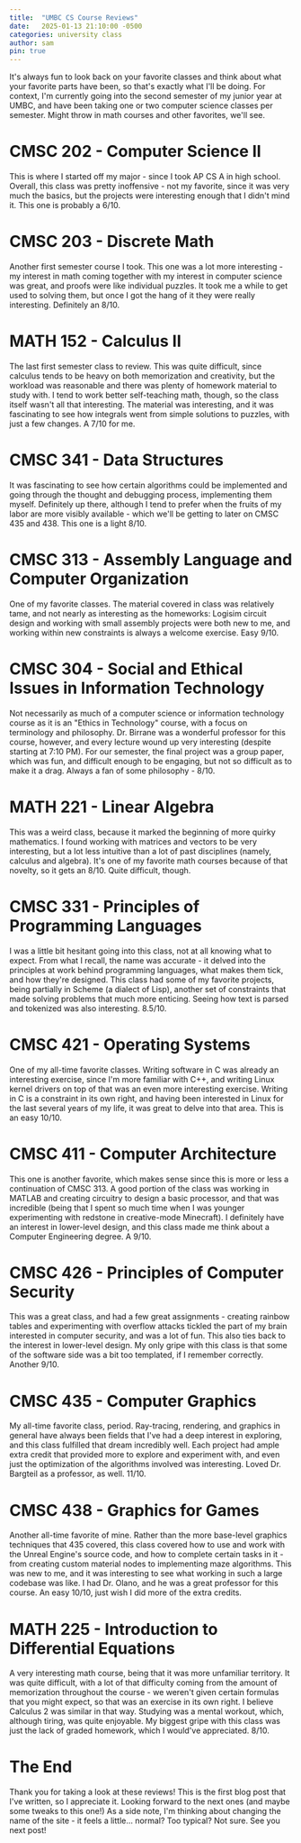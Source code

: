```yaml
---
title:  "UMBC CS Course Reviews"
date:   2025-01-13 21:10:00 -0500
categories: university class
author: sam
pin: true
---
```


It's always fun to look back on your favorite classes and think about what your favorite parts have been, so that's exactly what I'll be doing. For context, I'm currently going into the second semester of my junior year at UMBC, and have been taking one or two computer science classes per semester. Might throw in math courses and other favorites, we'll see.

# CMSC 202 - Computer Science II

This is where I started off my major - since I took AP CS A in high school. Overall, this class was pretty inoffensive - not my favorite, since it was very much the basics, but the projects were interesting enough that I didn't mind it. This one is probably a 6/10.

# CMSC 203 - Discrete Math

Another first semester course I took. This one was a lot more interesting - my interest in math coming together with my interest in computer science was great, and proofs were like individual puzzles. It took me a while to get used to solving them, but once I got the hang of it they were really interesting. Definitely an 8/10.

# MATH 152 - Calculus II

The last first semester class to review. This was quite difficult, since calculus tends to be heavy on both memorization and creativity, but the workload was reasonable and there was plenty of homework material to study with. I tend to work better self-teaching math, though, so the class itself wasn't all that interesting. The material was interesting, and it was fascinating to see how integrals went from simple solutions to puzzles, with just a few changes. A 7/10 for me.

# CMSC 341 - Data Structures

It was fascinating to see how certain algorithms could be implemented and going through the thought and debugging process, implementing them myself. Definitely up there, although I tend to prefer when the fruits of my labor are more visibly available - which we'll be getting to later on CMSC 435 and 438. This one is a light 8/10.

# CMSC 313 - Assembly Language and Computer Organization

One of my favorite classes. The material covered in class was relatively tame, and not nearly as interesting as the homeworks: Logisim circuit design and working with small assembly projects were both new to me, and working within new constraints is always a welcome exercise. Easy 9/10.

# CMSC 304 - Social and Ethical Issues in Information Technology

Not necessarily as much of a computer science or information technology course as it is an "Ethics in Technology" course, with a focus on terminology and philosophy. Dr. Birrane was a wonderful professor for this course, however, and every lecture wound up very interesting (despite starting at 7:10 PM). For our semester, the final project was a group paper, which was fun, and difficult enough to be engaging, but not so difficult as to make it a drag. Always a fan of some philosophy - 8/10.

# MATH 221 - Linear Algebra

This was a weird class, because it marked the beginning of more quirky mathematics. I found working with matrices and vectors to be very interesting, but a lot less intuitive than a lot of past disciplines (namely, calculus and algebra). It's one of my favorite math courses because of that novelty, so it gets an 8/10. Quite difficult, though.

# CMSC 331 - Principles of Programming Languages

I was a little bit hesitant going into this class, not at all knowing what to expect. From what I recall, the name was accurate - it delved into the principles at work behind programming languages, what makes them tick, and how they're designed. This class had some of my favorite projects, being partially in Scheme (a dialect of Lisp), another set of constraints that made solving problems that much more enticing. Seeing how text is parsed and tokenized was also interesting. 8.5/10.

# CMSC 421 - Operating Systems

One of my all-time favorite classes. Writing software in C was already an interesting exercise, since I'm more familiar with C++, and writing Linux kernel drivers on top of that was an even more interesting exercise. Writing in C is a constraint in its own right, and having been interested in Linux for the last several years of my life, it was great to delve into that area. This is an easy 10/10.

# CMSC 411 - Computer Architecture

This one is another favorite, which makes sense since this is more or less a continuation of CMSC 313. A good portion of the class was working in MATLAB and creating circuitry to design a basic processor, and that was incredible (being that I spent so much time when I was younger experimenting with redstone in creative-mode Minecraft). I definitely have an interest in lower-level design, and this class made me think about a Computer Engineering degree. A 9/10.

# CMSC 426 - Principles of Computer Security

This was a great class, and had a few great assignments - creating rainbow tables and experimenting with overflow attacks tickled the part of my brain interested in computer security, and was a lot of fun. This also ties back to the interest in lower-level design. My only gripe with this class is that some of the software side was a bit too templated, if I remember correctly. Another 9/10.

# CMSC 435 - Computer Graphics

My all-time favorite class, period. Ray-tracing, rendering, and graphics in general have always been fields that I've had a deep interest in exploring, and this class fulfilled that dream incredibly well. Each project had ample extra credit that provided more to explore and experiment with, and even just the optimization of the algorithms involved was interesting. Loved Dr. Bargteil as a professor, as well. 11/10.

# CMSC 438 - Graphics for Games

Another all-time favorite of mine. Rather than the more base-level graphics techniques that 435 covered, this class covered how to use and work with the Unreal Engine's source code, and how to complete certain tasks in it - from creating custom material nodes to implementing maze algorithms. This was new to me, and it was interesting to see what working in such a large codebase was like. I had Dr. Olano, and he was a great professor for this course. An easy 10/10, just wish I did more of the extra credits.

# MATH 225 - Introduction to Differential Equations

A very interesting math course, being that it was more unfamiliar territory. It was quite difficult, with a lot of that difficulty coming from the amount of memorization throughout the course - we weren't given certain formulas that you might expect, so that was an exercise in its own right. I believe Calculus 2 was similar in that way. Studying was a mental workout, which, although tiring, was quite enjoyable. My biggest gripe with this class was just the lack of graded homework, which I would've appreciated. 8/10.

# The End

Thank you for taking a look at these reviews! This is the first blog post that I've written, so I appreciate it. Looking forward to the next ones (and maybe some tweaks to this one!) As a side note, I'm thinking about changing the name of the site - it feels a little... normal? Too typical? Not sure. See you next post!